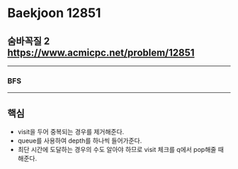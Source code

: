 Baekjoon 12851
=============
숨바꼭질 2  <https://www.acmicpc.net/problem/12851>
---------------
- - -
### BFS
- - -
## 핵심
- visit을 두어 중복되는 경우를 제거해준다.
- queue를 사용하여 depth를 하나씩 들어가준다.
- 최단 시간에 도달하는 경우의 수도 알아야 하므로 visit 체크를 q에서 pop해줄 때 해준다.
